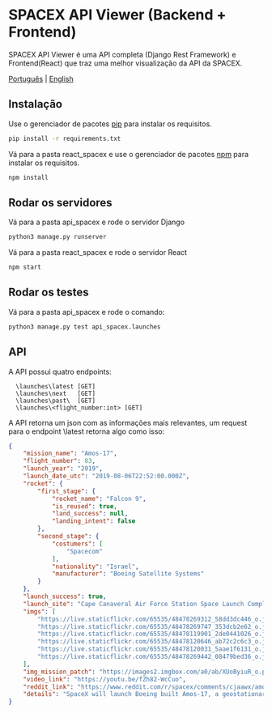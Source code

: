# SPACEX API Viewer (Backend + Frontend)
SPACEX API Viewer é uma API completa (Django Rest Framework) e Frontend(React) que traz uma melhor visualização da API da SPACEX.

[Português](readme.md) | [English](lang/english/readme.md)


## Instalação
Use o gerenciador de pacotes [pip](https://pip.pypa.io/en/stable/) para instalar os requisitos.

```bash
pip install -r requirements.txt
```
Vá para a pasta react_spacex e use o gerenciador de pacotes [npm](https://www.npmjs.com/) para instalar os requisitos.

```bash
npm install
```

## Rodar os servidores

Vá para a pasta api_spacex e rode o servidor Django

```bash
python3 manage.py runserver
```

Vá para a pasta react_spacex e rode o servidor React

```bash
npm start
```

## Rodar os testes
Vá para a pasta api_spacex e rode o comando:

```bash
python3 manage.py test api_spacex.launches
```

## API
A API possui quatro endpoints:

```
  \launches\latest [GET]
  \launches\next   [GET]
  \launches\past\  [GET]
  \launches\<flight_number:int> [GET]
```
A API retorna um json com as informações mais relevantes, um request para o endpoint \latest retorna algo como isso:
```json
{
    "mission_name": "Amos-17",
    "flight_number": 83,
    "launch_year": "2019",
    "launch_date_utc": "2019-08-06T22:52:00.000Z",
    "rocket": {
        "first_stage": {
            "rocket_name": "Falcon 9",
            "is_reused": true,
            "land_success": null,
            "landing_intent": false
        },
        "second_stage": {
            "costumers": [
                "Spacecom"
            ],
            "nationality": "Israel",
            "manufacturer": "Boeing Satellite Systems"
        }
    },
    "launch_success": true,
    "launch_site": "Cape Canaveral Air Force Station Space Launch Complex 40",
    "imgs": [
        "https://live.staticflickr.com/65535/48478269312_58dd3dc446_o.jpg",
        "https://live.staticflickr.com/65535/48478269747_353dcb2e62_o.jpg",
        "https://live.staticflickr.com/65535/48478119901_2de0441026_o.jpg",
        "https://live.staticflickr.com/65535/48478120646_ab72c2c6c3_o.jpg",
        "https://live.staticflickr.com/65535/48478120031_5aae1f6131_o.jpg",
        "https://live.staticflickr.com/65535/48478269442_08479bed36_o.jpg"
    ],
    "img_mission_patch": "https://images2.imgbox.com/a0/ab/XUoByiuR_o.png",
    "video_link": "https://youtu.be/fZh82-WcCuo",
    "reddit_link": "https://www.reddit.com/r/spacex/comments/cjaawx/amos17_launch_campaign_thread",
    "details": "SpaceX will launch Boeing built Amos-17, a geostationary communications satellite for Israeli company Spacecom. The satellite will be delivered to GTO from KSC LC-39A or possibly CCAFS SLC-40, and will replace the defunct Amos-5 at 17° E. Amos-17 carries multi-band high throughput and regional beams servicing Africa, Europe and the Middle East. The cost of this launch is covered for Spacecom by SpaceX credit following the Amos-6 incident. A recovery of the booster for this mission is not expected."
} 
```

